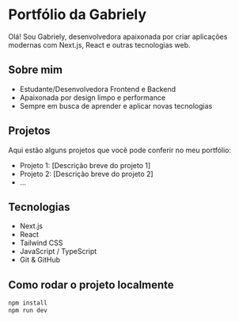 # Portfólio da Gabriely

Olá! Sou Gabriely, desenvolvedora apaixonada por criar aplicações modernas com Next.js, React e outras tecnologias web.

## Sobre mim

- Estudante/Desenvolvedora Frontend e Backend
- Apaixonada por design limpo e performance
- Sempre em busca de aprender e aplicar novas tecnologias

## Projetos

Aqui estão alguns projetos que você pode conferir no meu portfólio:

- Projeto 1: [Descrição breve do projeto 1]
- Projeto 2: [Descrição breve do projeto 2]
- ...

## Tecnologias

- Next.js
- React
- Tailwind CSS
- JavaScript / TypeScript
- Git & GitHub

## Como rodar o projeto localmente

```bash
npm install
npm run dev
